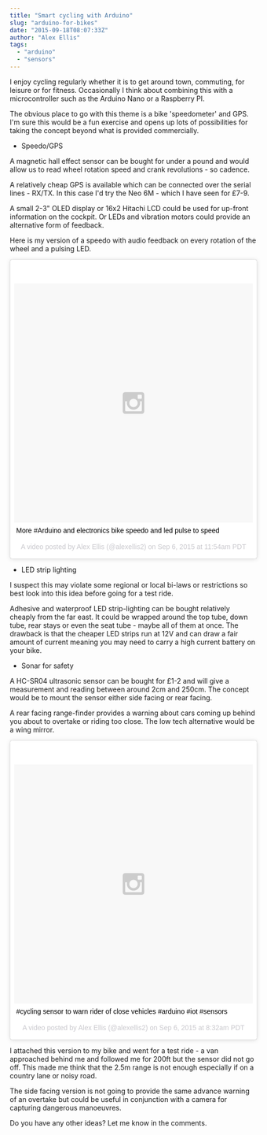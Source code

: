 ```yaml
---
title: "Smart cycling with Arduino"
slug: "arduino-for-bikes"
date: "2015-09-18T08:07:33Z"
author: "Alex Ellis"
tags:
  - "arduino"
  - "sensors"
---
```


I enjoy cycling regularly whether it is to get around town, commuting, for leisure or for fitness. Occasionally I think about combining this with a microcontroller such as the Arduino Nano or a Raspberry PI.

The obvious place to go with this theme is a bike 'speedometer' and GPS. I'm sure this would be a fun exercise and opens up lots of possibilities for taking the concept beyond what is provided commercially.

* Speedo/GPS

A magnetic hall effect sensor can be bought for under a pound and would allow us to read wheel rotation speed and crank revolutions - so cadence.

A relatively cheap GPS is available which can be connected over the serial lines - RX/TX. In this case I'd try the Neo 6M - which I have seen for £7-9. 

A small 2-3" OLED display or 16x2 Hitachi LCD could be used for up-front information on the cockpit. Or LEDs and vibration motors could provide an alternative form of feedback.

Here is my version of a speedo with audio feedback on every rotation of the wheel and a pulsing LED. 

<blockquote class="instagram-media" data-instgrm-captioned data-instgrm-version="4" style=" background:#FFF; border:0; border-radius:3px; box-shadow:0 0 1px 0 rgba(0,0,0,0.5),0 1px 10px 0 rgba(0,0,0,0.15); margin: 1px; max-width:658px; padding:0; width:99.375%; width:-webkit-calc(100% - 2px); width:calc(100% - 2px);"><div style="padding:8px;"> <div style=" background:#F8F8F8; line-height:0; margin-top:40px; padding:50.0% 0; text-align:center; width:100%;"> <div style=" background:url(data:image/png;base64,iVBORw0KGgoAAAANSUhEUgAAACwAAAAsCAMAAAApWqozAAAAGFBMVEUiIiI9PT0eHh4gIB4hIBkcHBwcHBwcHBydr+JQAAAACHRSTlMABA4YHyQsM5jtaMwAAADfSURBVDjL7ZVBEgMhCAQBAf//42xcNbpAqakcM0ftUmFAAIBE81IqBJdS3lS6zs3bIpB9WED3YYXFPmHRfT8sgyrCP1x8uEUxLMzNWElFOYCV6mHWWwMzdPEKHlhLw7NWJqkHc4uIZphavDzA2JPzUDsBZziNae2S6owH8xPmX8G7zzgKEOPUoYHvGz1TBCxMkd3kwNVbU0gKHkx+iZILf77IofhrY1nYFnB/lQPb79drWOyJVa/DAvg9B/rLB4cC+Nqgdz/TvBbBnr6GBReqn/nRmDgaQEej7WhonozjF+Y2I/fZou/qAAAAAElFTkSuQmCC); display:block; height:44px; margin:0 auto -44px; position:relative; top:-22px; width:44px;"></div></div> <p style=" margin:8px 0 0 0; padding:0 4px;"> <a href="https://instagram.com/p/7TMlozgvCF/" style=" color:#000; font-family:Arial,sans-serif; font-size:14px; font-style:normal; font-weight:normal; line-height:17px; text-decoration:none; word-wrap:break-word;" target="_top">More #Arduino and electronics bike speedo and led pulse to speed</a></p> <p style=" color:#c9c8cd; font-family:Arial,sans-serif; font-size:14px; line-height:17px; margin-bottom:0; margin-top:8px; overflow:hidden; padding:8px 0 7px; text-align:center; text-overflow:ellipsis; white-space:nowrap;">A video posted by Alex Ellis (@alexellis2) on <time style=" font-family:Arial,sans-serif; font-size:14px; line-height:17px;" datetime="2015-09-06T18:54:50+00:00">Sep 6, 2015 at 11:54am PDT</time></p></div></blockquote>
<script async defer src="//platform.instagram.com/en_US/embeds.js"></script>

* LED strip lighting

I suspect this may violate some regional or local bi-laws or restrictions so best look into this idea before going for a test ride.

Adhesive and waterproof LED strip-lighting can be bought relatively cheaply from the far east. It could be wrapped around the top tube, down tube, rear stays or even the seat tube - maybe all of them at once. The drawback is that the cheaper LED strips run at 12V and can draw a fair amount of current meaning you may need to carry a high current battery on your bike. 

* Sonar for safety

A HC-SR04 ultrasonic sensor can be bought for £1-2 and will give a measurement and reading between around 2cm and 250cm. The concept would be to mount the sensor either side facing or rear facing.

A rear facing range-finder provides a warning about cars coming up behind you about to overtake or riding too close. The low tech alternative would be a wing mirror.

<blockquote class="instagram-media" data-instgrm-captioned data-instgrm-version="4" style=" background:#FFF; border:0; border-radius:3px; box-shadow:0 0 1px 0 rgba(0,0,0,0.5),0 1px 10px 0 rgba(0,0,0,0.15); margin: 1px; max-width:658px; padding:0; width:99.375%; width:-webkit-calc(100% - 2px); width:calc(100% - 2px);"><div style="padding:8px;"> <div style=" background:#F8F8F8; line-height:0; margin-top:40px; padding:50.0% 0; text-align:center; width:100%;"> <div style=" background:url(data:image/png;base64,iVBORw0KGgoAAAANSUhEUgAAACwAAAAsCAMAAAApWqozAAAAGFBMVEUiIiI9PT0eHh4gIB4hIBkcHBwcHBwcHBydr+JQAAAACHRSTlMABA4YHyQsM5jtaMwAAADfSURBVDjL7ZVBEgMhCAQBAf//42xcNbpAqakcM0ftUmFAAIBE81IqBJdS3lS6zs3bIpB9WED3YYXFPmHRfT8sgyrCP1x8uEUxLMzNWElFOYCV6mHWWwMzdPEKHlhLw7NWJqkHc4uIZphavDzA2JPzUDsBZziNae2S6owH8xPmX8G7zzgKEOPUoYHvGz1TBCxMkd3kwNVbU0gKHkx+iZILf77IofhrY1nYFnB/lQPb79drWOyJVa/DAvg9B/rLB4cC+Nqgdz/TvBbBnr6GBReqn/nRmDgaQEej7WhonozjF+Y2I/fZou/qAAAAAElFTkSuQmCC); display:block; height:44px; margin:0 auto -44px; position:relative; top:-22px; width:44px;"></div></div> <p style=" margin:8px 0 0 0; padding:0 4px;"> <a href="https://instagram.com/p/7S1a1DgvFK/" style=" color:#000; font-family:Arial,sans-serif; font-size:14px; font-style:normal; font-weight:normal; line-height:17px; text-decoration:none; word-wrap:break-word;" target="_top">#cycling sensor to warn rider of close vehicles #arduino #iot #sensors</a></p> <p style=" color:#c9c8cd; font-family:Arial,sans-serif; font-size:14px; line-height:17px; margin-bottom:0; margin-top:8px; overflow:hidden; padding:8px 0 7px; text-align:center; text-overflow:ellipsis; white-space:nowrap;">A video posted by Alex Ellis (@alexellis2) on <time style=" font-family:Arial,sans-serif; font-size:14px; line-height:17px;" datetime="2015-09-06T15:32:23+00:00">Sep 6, 2015 at 8:32am PDT</time></p></div></blockquote>
<script async defer src="//platform.instagram.com/en_US/embeds.js"></script>

I attached this version to my bike and went for a test ride - a van approached behind me and followed me for 200ft but the sensor did not go off. This made me think that the 2.5m range is not enough especially if on a country lane or noisy road. 

The side facing version is not going to provide the same advance warning of an overtake but could be useful in conjunction with a camera for capturing dangerous manoeuvres.

Do you have any other ideas? Let me know in the comments.